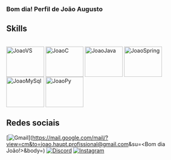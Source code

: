 ### Bom dia! Perfil de João Augusto

## Skills
<div style="display: inline_block"><br>
  <img align="center" alt="JoaoVS" height="80" width="100"<img src="https://cdn.jsdelivr.net/gh/devicons/devicon/icons/vscode/vscode-original.svg" />
  <img align="center" alt="JoaoC" height="80" width="100" <img src="https://cdn.jsdelivr.net/gh/devicons/devicon/icons/c/c-original.svg" />
  <img align="center" alt="JoaoJava" height="80" width="100" <img src="https://cdn.jsdelivr.net/gh/devicons/devicon/icons/java/java-original.svg" />
  <img align="center" alt="JoaoSpring" height="80" width="100"<img src="https://cdn.jsdelivr.net/gh/devicons/devicon/icons/spring/spring-original-wordmark.svg" />
  <img align="center" alt="JoaoMySql" height="80" width="100" <img src="https://cdn.jsdelivr.net/gh/devicons/devicon/icons/mysql/mysql-original-wordmark.svg" />
  <img align="center" alt="JoaoPy" height="80" width="100"<img src="https://cdn.jsdelivr.net/gh/devicons/devicon/icons/python/python-original.svg" />

## Redes sociais
  [![Gmail](https://img.shields.io/badge/Gmail-D14836?style=for-the-badge&logo=gmail&logoColor=white)](https://mail.google.com/mail/?view=cm&to=<joao.haupt.profissional@gmail.com>&su=<Bom dia João!>&body=)
  [![Discord](https://img.shields.io/badge/Discord-7289DA?style=for-the-badge&logo=discord&logoColor=white)](https://discordapp.com/users/435221894980042753)
  [![Instagram](https://img.shields.io/badge/Instagram-E4405F?style=for-the-badge&logo=instagram&logoColor=white)](https://instagram.com/joaoaugustohaupt)




